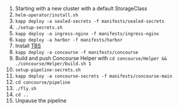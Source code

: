 1. Starting with a new cluster with a default StorageClass
1. `helm-operator/install.sh`
1. `kapp deploy -a sealed-secrets -f manifests/sealed-secrets`
1. `./setup-secrets.sh`
1. `kapp deploy -a ingress-nginx -f manifests/ingress-nginx`
1. `kapp deploy -a harbor -f manifests/harbor`
1. Install [TBS](https://github.com/techgnosis/tanzu-build-service)
1. `kapp deploy -a concourse -f manifests/concourse`
1. Build and push Concourse Helper with `cd concourse/Helper && ./concourse/Helper/build.sh 1`
1. `setup-pipeline-secrets.sh`
1. `kapp deploy -a concourse-secrets -f manifests/concourse-main`
1. `cd concourse/pipeline`
1. `./fly.sh`
1. `cd ..`
1. Unpause the pipeline